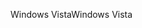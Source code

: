 <span data-ttu-id="efd2d-101">Windows Vista</span><span class="sxs-lookup"><span data-stu-id="efd2d-101">Windows Vista</span></span>